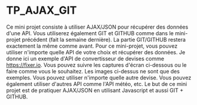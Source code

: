 # TP_AJAX_GIT
Ce mini projet consiste à utiliser AJAX/JSON pour récupérer des données d'une API. 
Vous utiliserez également GIT et GITHUB comme dans le mini-projet précédent (fait 
la semaine dernière). La partie GIT/GITHUB restera exactement la même comme 
avant. 
Pour ce mini-projet, vous pouvez utiliser n'importe quelle API de votre choix et 
récupérer des données. Je donne ici un exemple d'API de convertisseur de devises 
comme https://fixer.io. 
Vous pouvez suivre les captures d'écran ci-dessous ou le faire comme vous le 
souhaitez. 
Les images ci-dessus ne sont que des exemples. Vous pouvez utiliser n'importe 
quelle autre devise. Vous pouvez également utiliser d'autres API comme l'API 
météo, etc. Le but de ce mini projet est de pratiquer AJAX/JSON en utilisant 
Javascript et aussi GIT + GITHUB.
